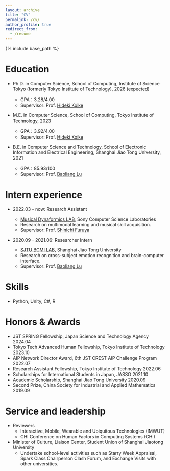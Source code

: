 ```yaml
---
layout: archive
title: "CV"
permalink: /cv/
author_profile: true
redirect_from:
  - /resume
---
```


{% include base_path %}

Education
======
* Ph.D. in Computer Science, School of Computing, Institute of Science Tokyo (formerly Tokyo Institute of Technology), 2026 (expected)
  * GPA：3.28/4.00
  * Supervisor: Prof. [Hideki Koike](https://www.vogue.cs.titech.ac.jp/koike)
  
* M.E. in Computer Science, School of Computing, Tokyo Institute of Technology, 2023
  * GPA：3.92/4.00
  * Supervisor: Prof. [Hideki Koike](https://www.vogue.cs.titech.ac.jp/koike)
  
* B.E. in Computer Science and Technology, School of Electronic Information and Electrical Engineering, Shanghai Jiao Tong University, 2021
  * GPA：85.93/100
  * Supervisor: Prof. [Baoliang Lu](http://bcmi.sjtu.edu.cn/~blu/)
  
Intern experience
======
* 2022.03 - now: Research Assistant
  * [Musical Dynaformics LAB](https://medlab.mystrikingly.com/), Sony Computer Science Laboratories
  * Research on multimodal learning and musical skill acquisition.
  * Supervisor: Prof. [Shinichi Furuya](https://www.neuropiano.net/english)
    
* 2020.09 - 2021.06: Researcher Intern
  * [SJTU BCMI LAB](https://bcmi.sjtu.edu.cn/), Shanghai Jiao Tong University
  * Research on cross-subject emotion recognition and brain-computer interface.
  * Supervisor: Prof. [Baoliang Lu](https://bcmi.sjtu.edu.cn/~lubaoliang/)
  
Skills
======
* Python, Unity, C#, R
 
Honors & Awards
======
* JST SPRING Fellowship, Japan Science and Technology Agency 2024.04
* Tokyo Tech Advanced Human Fellowship, Tokyo Institute of Technology 2023.10
* AIP Network Director Award, 6th JST CREST AIP Challenge Program 2022.07
* Research Assistant Fellowship, Tokyo Institute of Technology 2022.06
* Scholarships for International Students in Japan, JASSO 2021.10
* Academic Scholarship, Shanghai Jiao Tong University 2020.09
* Second Prize, China Society for Industrial and Applied Mathematics 2019.09
  
Service and leadership
======
* Reviewers
  * Interactive, Mobile, Wearable and Ubiquitous Technologies (IMWUT)
  * CHI Conference on Human Factors in Computing Systems (CHI)
* Minister of Culture, Liaison Center, Student Union of Shanghai Jiaotong University
  * Undertake school-level activities such as Starry Week Appraisal, Spark Class Chairperson Clash Forum, and Exchange Visits with other universities.
